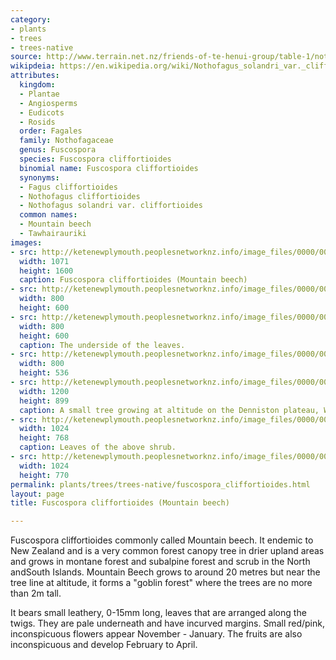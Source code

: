 ```yaml
---
category:
- plants
- trees
- trees-native
source: http://www.terrain.net.nz/friends-of-te-henui-group/table-1/nothofagus-solandri-var-cliffortioides-mountain-beech.html
wikipdeia: https://en.wikipedia.org/wiki/Nothofagus_solandri_var._cliffortioides
attributes:
  kingdom:
  - Plantae
  - Angiosperms
  - Eudicots
  - Rosids
  order: Fagales
  family: Nothofagaceae
  genus: Fuscospora
  species: Fuscospora cliffortioides
  binomial name: Fuscospora cliffortioides
  synonyms:
  - Fagus cliffortioides
  - Nothofagus cliffortioides
  - Nothofagus solandri var. cliffortioides
  common names:
  - Mountain beech
  - Tawhairauriki
images:
- src: http://ketenewplymouth.peoplesnetworknz.info/image_files/0000/0005/1509/Nothofagus_solandri_var.cliffortioides__Mountain_beech.JPG
  width: 1071
  height: 1600
  caption: Fuscospora cliffortioides (Mountain beech)
- src: http://ketenewplymouth.peoplesnetworknz.info/image_files/0000/0005/1499/Nothofagus_solandri_var.cliffortioides__Mountain_beech-003.jpg
  width: 800
  height: 600
- src: http://ketenewplymouth.peoplesnetworknz.info/image_files/0000/0005/1504/Nothofagus_solandri_var.cliffortioides__Mountain_beech-004.jpg
  width: 800
  height: 600
  caption: The underside of the leaves.
- src: http://ketenewplymouth.peoplesnetworknz.info/image_files/0000/0005/1494/Nothofagus_solandri_var.cliffortioides__Mountain_beech-001.JPG
  width: 800
  height: 536
- src: http://ketenewplymouth.peoplesnetworknz.info/image_files/0000/0007/3649/Fuscospora_cliffortioides__Mountain_beech._cliffortioides__Mountain_beech.JPG
  width: 1200
  height: 899
  caption: A small tree growing at altitude on the Denniston plateau, Westcoast.
- src: http://ketenewplymouth.peoplesnetworknz.info/image_files/0000/0007/3664/Fuscospora_cliffortioides__Mountain_beech._cliffortioides__Mountain_beech-004.JPG
  width: 1024
  height: 768
  caption: Leaves of the above shrub.
- src: http://ketenewplymouth.peoplesnetworknz.info/image_files/0000/0007/3659/Fuscospora_cliffortioides__Mountain_beech._cliffortioides__Mountain_beech-003.JPG
  width: 1024
  height: 770
permalink: plants/trees/trees-native/fuscospora_cliffortioides.html
layout: page
title: Fuscospora cliffortioides (Mountain beech)

---
```

Fuscospora cliffortioides commonly called Mountain beech. It endemic to New Zealand and is a very common forest canopy tree in drier upland areas and grows in montane forest and subalpine forest and scrub in the North andSouth Islands. Mountain Beech grows to around 20 metres but near the tree line at altitude, it forms a "goblin forest" where the trees are no more than 2m tall.

It bears small leathery, 0-15mm long, leaves that are arranged along the twigs. They are pale underneath and have incurved margins. 
Small red/pink, inconspicuous flowers appear November - January. The fruits are also inconspicuous and develop February to April.
